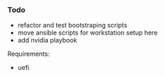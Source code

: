 ### Todo
- refactor and test bootstraping scripts
- move ansible scripts for workstation setup here
- add nvidia playbook

Requirements:
- uefi
